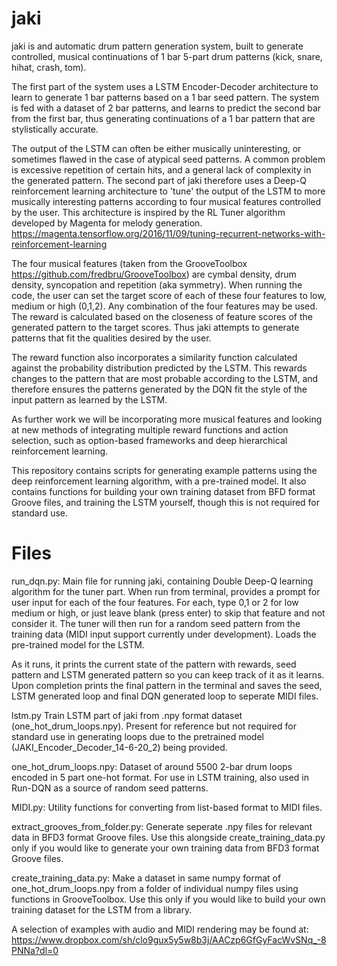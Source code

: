 # jaki

jaki is and automatic drum pattern generation system, built to generate controlled, musical continuations of 1 bar 5-part drum patterns (kick, snare, hihat, crash, tom).

The first part of the system uses a LSTM Encoder-Decoder architecture to learn to generate 1 bar patterns based on a 1 bar seed pattern. The system is fed with a dataset of 2 bar patterns, and learns to predict the second bar from the first bar, thus generating continuations of a 1 bar pattern that are stylistically accurate. 

The output of the LSTM can often be either musically uninteresting, or sometimes flawed in the case of atypical seed patterns. A common problem is excessive repetition of certain hits, and a general lack of complexity in the generated pattern. The second part of jaki therefore uses a Deep-Q reinforcement learning architecture to 'tune' the output of the LSTM to more musically interesting patterns according to four musical features controlled by the user. This architecture is inspired by the RL Tuner algorithm developed by Magenta for melody generation. https://magenta.tensorflow.org/2016/11/09/tuning-recurrent-networks-with-reinforcement-learning

The four musical features (taken from the GrooveToolbox https://github.com/fredbru/GrooveToolbox) are cymbal density, drum density, syncopation and repetition (aka symmetry). When running the code, the user can set the target score of each of these four features to low, medium or high (0,1,2). Any combination of the four features may be used. The reward is calculated based on the closeness of feature scores of the generated pattern to the target scores. Thus jaki attempts to generate patterns that fit the qualities desired by the user.

The reward function also incorporates a similarity function calculated against the probability distribution predicted by the LSTM. This rewards changes to the pattern that are most probable according to the LSTM, and therefore ensures the patterns generated by the DQN fit the style of the input pattern as learned by the LSTM.

As further work we will be incorporating more musical features and looking at new methods of integrating multiple reward functions and action selection, such as option-based frameworks and deep hierarchical reinforcement learning.

This repository contains scripts for generating example patterns using the deep reinforcement learning algorithm, with a pre-trained model. It also contains functions for building your own training dataset from BFD format Groove files, and training the LSTM yourself, though this is not required for standard use.

# Files

run_dqn.py:
Main file for running jaki, containing Double Deep-Q learning algorithm for the tuner part. When run from terminal, provides a prompt for user input for each of the four features. For each, type 0,1 or 2 for low medium or high, or just leave blank (press enter) to skip that feature and not consider it. The tuner will then run for a random seed pattern from the training data (MIDI input support currently under development). Loads the pre-trained model for the LSTM. 

As it runs, it prints the current state of the pattern with rewards, seed pattern and LSTM generated pattern so you can keep track of it as it learns. Upon completion prints the final pattern in the terminal and saves the seed, LSTM generated loop and final DQN generated loop to seperate MIDI files.

lstm.py
Train LSTM part of jaki from .npy  format dataset (one_hot_drum_loops.npy). Present for reference but not required for standard use in generating loops due to the pretrained model (JAKI_Encoder_Decoder_14-6-20_2) being provided.

one_hot_drum_loops.npy: 
Dataset of around 5500 2-bar drum loops encoded in 5 part one-hot format. For use in LSTM training, also used in Run-DQN as a source of random seed patterns.

MIDI.py:
Utility functions for converting from list-based format to MIDI files.

extract_grooves_from_folder.py:
Generate seperate .npy files for relevant data in BFD3 format Groove files. Use this alongside create_training_data.py only if you would like to generate your own training data from BFD3 format Groove files.

create_training_data.py:
Make a dataset in same numpy format of one_hot_drum_loops.npy from a folder of individual numpy files using functions in GrooveToolbox. Use this only if you would like to build your own training dataset for the LSTM from a library.


A selection of examples with audio and MIDI rendering may be found at:
https://www.dropbox.com/sh/clo9gux5y5w8b3j/AACzp6GfGyFacWvSNq_-8PNNa?dl=0
